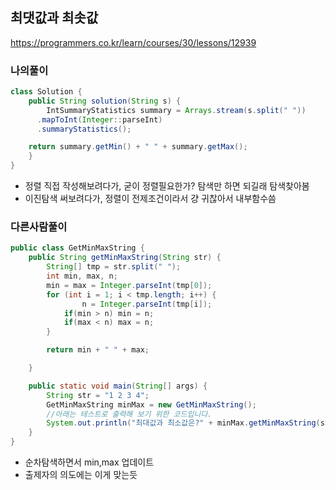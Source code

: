 ## 최댓값과 최솟값
https://programmers.co.kr/learn/courses/30/lessons/12939

### 나의풀이
```java
class Solution {
    public String solution(String s) {
        IntSummaryStatistics summary = Arrays.stream(s.split(" "))
      .mapToInt(Integer::parseInt)
      .summaryStatistics();

    return summary.getMin() + " " + summary.getMax();
    }
}
```
- 정렬 직접 작성해보려다가, 굳이 정렬필요한가? 탐색만 하면 되길래 탐색찾아봄
- 이진탐색 써보려다가, 정렬이 전제조건이라서 걍 귀찮아서 내부함수씀

### 다른사람풀이
```java
public class GetMinMaxString {
    public String getMinMaxString(String str) {
        String[] tmp = str.split(" ");
        int min, max, n;
        min = max = Integer.parseInt(tmp[0]);
        for (int i = 1; i < tmp.length; i++) {
                n = Integer.parseInt(tmp[i]);
            if(min > n) min = n;
            if(max < n) max = n;
        }

        return min + " " + max;

    }

    public static void main(String[] args) {
        String str = "1 2 3 4";
        GetMinMaxString minMax = new GetMinMaxString();
        //아래는 테스트로 출력해 보기 위한 코드입니다.
        System.out.println("최대값과 최소값은?" + minMax.getMinMaxString(str));
    }
}
```
- 순차탐색하면서 min,max 업데이트
- 출제자의 의도에는 이게 맞는듯